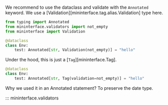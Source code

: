 We recommend to use the dataclass and validate with the `Annotated` keyword. We use a [Validation][mininterface.tag.alias.Validation] type here.

```python
from typing import Annotated
from mininterface.validators import not_empty
from mininterface import Validation

@dataclass
class Env:
    test: Annotated[str, Validation(not_empty)] = "hello"
```

Under the hood, this is just a [`Tag`][mininterface.Tag].

```python
@dataclass
class Env:
    test: Annotated[str, Tag(validation=not_empty)] = "hello"
```

Why we used it in an Annotated statement? To preserve the date type.

::: mininterface.validators
